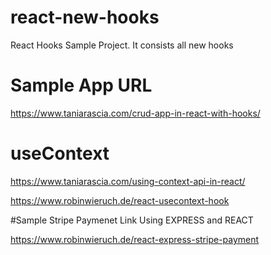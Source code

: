 # react-new-hooks
React Hooks Sample Project. It consists all new hooks

# Sample App URL
https://www.taniarascia.com/crud-app-in-react-with-hooks/

# useContext
https://www.taniarascia.com/using-context-api-in-react/


https://www.robinwieruch.de/react-usecontext-hook

#Sample Stripe Paymenet Link Using EXPRESS and REACT

https://www.robinwieruch.de/react-express-stripe-payment
